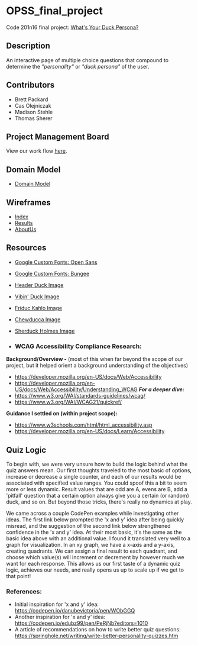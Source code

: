 # OPSS_final_project
Code 201n16 final project: 
[What's Your Duck Persona?](https://opss2019.github.io/OPSS_final_project/)

## Description
An interactive page of multiple choice questions that compound to determine the _"personality"_ or _"duck persona"_ of the user. 

## Contributors
- Brett Packard
- Cas Olejniczak
- Madison Stehle
- Thomas Sherer

## Project Management Board
View our work flow [here](https://github.com/OPSS2019/OPSS_final_project/projects).

## Domain Model
- [Domain Model](/assets/dataflow.png)

## Wireframes
- [Index](/assets/wireframeIndex.png)
- [Results](/assets/wireframeResults.png)
- [AboutUs](/assets/wireframeAboutUs.png)

## Resources
- [Google Custom Fonts: Open Sans](https://fonts.google.com/specimen/Open+Sans?selection.family=Open+Sans)
- [Google Custom Fonts: Bungee](https://fonts.google.com/specimen/Bungee?selection.family=Bungee)
- [Header Duck Image](https://images-na.ssl-images-amazon.com/images/I/31D52aAsX7L.jpg)
- [Vibin' Duck Image](https://images.squarespace-cdn.com/content/v1/5b3533be5417fc1ec0557ea2/1562084771301-SFJAPS46EGVUU82PT913/ke17ZwdGBToddI8pDm48kO5wp5IYarelgW111WaXbNt7gQa3H78H3Y0txjaiv_0fDoOvxcdMmMKkDsyUqMSsMWxHk725yiiHCCLfrh8O1z4YTzHvnKhyp6Da-NYroOW3ZGjoBKy3azqku80C789l0hReLB75oIvKxcDxwlnLXaZU6XYRUcoMQDB5NeF8TeSuSEjrHTW2qjRDkvymdPTBWA/ASrubberducky.jpeg)
- [Friduc Kahlo Image](https://www.budducks.com/media/com_eshop/products/resized/Yarto%20Frida-1080x1080.jpg)
- [Chewducca Image](https://www.romeduckstore.it/wp-content/uploads/2019/11/paperella-Chewbecca2-600x600.png)
- [Sherduck Holmes Image](https://images-na.ssl-images-amazon.com/images/I/51HWPOJDhtL._SL1000_.jpg)

- ### WCAG Accessibility Compliance Research:  
**Background/Overview -** (most of this when far beyond the scope of our project, but it helped orient a background understanding of the objectives)
- https://developer.mozilla.org/en-US/docs/Web/Accessibility
- https://developer.mozilla.org/en-US/docs/Web/Accessibility/Understanding_WCAG
__*For a deeper dive:*__
- https://www.w3.org/WAI/standards-guidelines/wcag/
- https://www.w3.org/WAI/WCAG21/quickref/

**Guidance I settled on (within project scope):**
- https://www.w3schools.com/html/html_accessibility.asp
- https://developer.mozilla.org/en-US/docs/Learn/Accessibility

## Quiz Logic
   To begin with, we were very unsure how to build the logic behind what the quiz answers mean. Our first thoughts traveled to the most basic of options, increase or decrease a single counter, and each of our results would be associated with specified value ranges. You could spoof this a bit to seem more or less dynamic. Result values that are odd are A, evens are B, add a 'pitfall' question that a certain option always give you a certain (or random) duck, and so on. But beyond those tricks, there's really no dynamics at play.
  
   We came across a couple CodePen examples while investigating other ideas. The first link below prompted the 'x and y' idea after being quickly misread, and the suggestion of the second link below strengthened confidence in the 'x and y' idea. At their most basic, it's the same as the basic idea above with an additional value. I found it translated very well to a graph for visualization. In an xy graph, we have a x-axis and a y-axis, creating quadrants. We can assign a final result to each quadrant, and choose which value(s) will increment or decrement by however much we want for each response. This allows us our first taste of a dynamic quiz logic, achieves our needs, and really opens us up to scale up if we get to that point!

### References:
  
- Initial inspiration for 'x and y' idea: https://codepen.io/danubevictoria/pen/WObGGQ
- Another inspiration for 'x and y' idea: https://codepen.io/edubz99/pen/PeRjNb?editors=1010
- A article of recommendations on how to write better quiz questions: https://springhole.net/writing/write-better-personality-quizzes.htm
